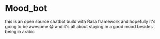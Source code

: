 # Mood_bot
this is an open source chatbot build with Rasa framework and hopefully it's going to be awesome 😁 and it's all about staying in a good mood besides being in arabic
